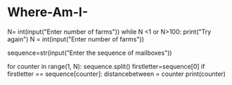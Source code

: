 # Where-Am-I-
N= int(input("Enter number of farms"))
while N <1 or N>100:
    print("Try again")
    N = int(input("Enter number of farms"))

sequence=str(input("Enter the sequence of mailboxes"))

for counter in range(1, N):
    sequence.split()
    firstletter=sequence[0]
    if firstletter == sequence[counter]:
        distancebetween = counter
        print(counter)
